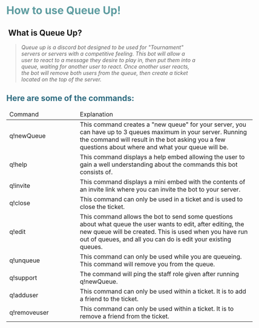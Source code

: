 <!-- #######  YAY, I AM THE SOURCE EDITOR! #########-->
<h1 style="color: #5e9ca0;">How to use Queue Up!</h1>
<h2>&nbsp;<strong>What is Queue Up?</strong></h2>
<blockquote>
<p><em>Queue up is a discord bot designed to be used for "Tournament" servers or servers with a competitive feeling. This bot will allow a user to react to a message they desire to play in, then put them into a queue, waiting for another user to react. Once another user reacts, the bot will remove both users from the queue, then create a ticket located on the top of the server.</em></p>
</blockquote>
<h2 style="color: #2e6c80;">Here are some of the commands:</h2>
<table class="editorDemoTable" style="width: 651px;">
<thead>
<tr>
<td style="width: 190px;">Command</td>
<td style="width: 549px;">Explanation</td>
</tr>
</thead>
<tbody>
<tr>
<td style="width: 190px;">q!newQueue</td>
<td style="width: 549px;">This command creates a "new queue" for your server, you can have up to 3 queues maximum in your server. Running the command will result in the bot asking you a few questions about where and what your queue will be.</td>
</tr>
<tr>
<td style="width: 190px;">q!help</td>
<td style="width: 549px;">This command displays a help embed allowing the user to gain a well understanding about the commands this bot consists of.</td>
</tr>
<tr>
<td style="width: 190px;">q!invite</td>
<td style="width: 549px;">This command displays a mini embed with the contents of an invite link where you can invite the bot to your server.</td>
</tr>
<tr>
<td style="width: 190px;">q!close</td>
<td style="width: 549px;">This command can only be used in a ticket and is used to close the ticket.</td>
</tr>
<tr>
<td style="width: 190px;">q!edit</td>
<td style="width: 549px;">This command allows the bot to send some questions about what queue the user wants to edit, after editing, the new queue will be created. This is used when you have run out of queues, and all you can do is edit your existing queues.</td>
</tr>
<tr>
<td style="width: 190px;">q!unqueue</td>
<td style="width: 549px;">This command can only be used while you are queueing. This command will remove you from the queue.</td>
</tr>
<tr>
<td style="width: 190px;">q!support</td>
<td style="width: 549px;">The command will ping the staff role given after running q!newQueue.</td>
</tr>
<tr>
<td style="width: 190px;">q!adduser</td>
<td style="width: 549px;">This command can only be used within a ticket. It is to add a friend to the ticket.</td>
</tr>
<tr>
<td style="width: 190px;">q!removeuser</td>
<td style="width: 549px;">This command can only be used within a ticket. It is to remove a friend from the ticket.</td>
</tr>
</tbody>
</table>
<p><strong>&nbsp;</strong></p>
<p><strong>&nbsp;</strong></p>
